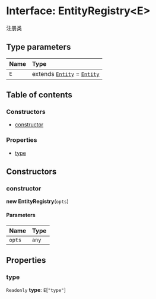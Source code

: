 # Interface: EntityRegistry\<E>

注册类

## Type parameters

| Name | Type |
| :------ | :------ |
| `E` | extends [`Entity`](/auto-docs/free-layout-editor/classes/Entity-1.md) = [`Entity`](/auto-docs/free-layout-editor/classes/Entity-1.md) |

## Table of contents

### Constructors

* [constructor](/auto-docs/free-layout-editor/interfaces/EntityRegistry.md#constructor)

### Properties

* [type](/auto-docs/free-layout-editor/interfaces/EntityRegistry.md#type)

## Constructors

### constructor

**new EntityRegistry**(`opts`)

#### Parameters

| Name | Type |
| :------ | :------ |
| `opts` | `any` |

## Properties

### type

`Readonly` **type**: `E`\[`"type"`]
